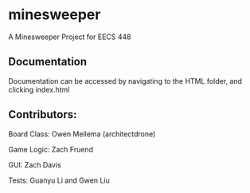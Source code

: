 # minesweeper
A Minesweeper Project for EECS 448

## Documentation

Documentation can be accessed by navigating to the HTML folder, and clicking index.html

## Contributors:

Board Class: Owen Mellema (architectdrone)

Game Logic: Zach Fruend

GUI: Zach Davis

Tests: Guanyu Li and Gwen Liu

